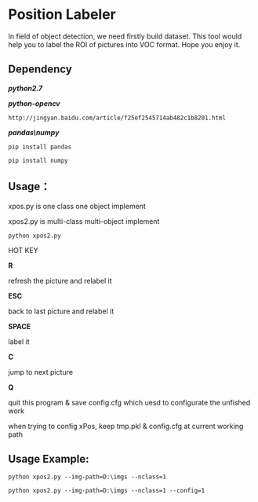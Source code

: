 ﻿# Position Labeler
In field of object detection, we need firstly build dataset.
This tool would help you to label the ROI of pictures into VOC format.
Hope you enjoy it.


## Dependency

***python2.7***

***python-opencv***

`http://jingyan.baidu.com/article/f25ef2545714ab482c1b8201.html`

***pandas\numpy***

`pip install pandas`

`pip install numpy`

## Usage：

xpos.py is one class one object implement

xpos2.py is multi-class multi-object implement

`python xpos2.py`

HOT KEY

**R**    

refresh the picture and relabel it

**ESC**   

back to last picture and relabel it

**SPACE** 

label it

**C**    

jump to next picture

**Q**    

quit this program & save config.cfg which uesd to configurate the unfished work

when trying to config xPos, keep tmp.pkl & config.cfg at current working path

## Usage Example:

`python xpos2.py --img-path=D:\imgs --nclass=1`

`python xpos2.py --img-path=D:\imgs --nclass=1 --config=1`
